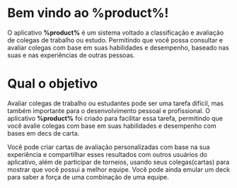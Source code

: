 # Bem vindo ao %product%!


O aplicativo **%product%** é um sistema voltado a classificação e avaliação de colegas de trabalho ou estudo. 
Permitindo que você possa consultar e avaliar colegas com base em suas habilidades e desempenho, baseado nas suas e nas experiências de outras pessoas.

# Qual o objetivo

Avaliar colegas de trabalho ou estudantes pode ser uma tarefa difícil, mas também importante para o desenvolvimento pessoal e profissional.
O aplicativo **%product%** foi criado para facilitar essa tarefa, permitindo que você avalie colegas com base em suas habilidades e desempenho com bases em decs de carta.


Você pode criar cartas de avaliação personalizadas com base na sua experiência e compartilhar esses resultados com outros usuários do aplicativo, além de participar de torneios,
usando seus colegas(cartas) para mostrar que você possui a melhor equipe. Você pode ainda emular um deck para saber a força de uma combinação de uma equipe.

